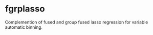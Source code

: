 # fgrplasso
Complemention of fused and group fused lasso regression for variable automatic binning.
